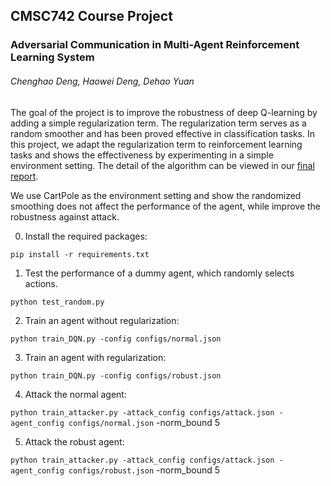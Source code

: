## CMSC742 Course Project
### Adversarial Communication in Multi-Agent Reinforcement Learning System
###### Chenghao Deng, Haowei Deng, Dehao Yuan

The goal of the project is to improve the robustness of deep Q-learning by adding a simple regularization term. The regularization term serves as a random smoother and has been proved effective in classification tasks. In this project, we adapt the regularization term to reinforcement learning tasks and shows the effectiveness by experimenting in a simple environment setting. The detail of the algorithm can be viewed in our [final report](https://www.google.com).

We use CartPole as the environment setting and show the randomized smoothing does not affect the performance of the agent, while improve the robustness against attack.

0. Install the required packages:

`pip install -r requirements.txt`

1. Test the performance of a dummy agent, which randomly selects actions.

`python test_random.py`

2. Train an agent without regularization:

`python train_DQN.py -config configs/normal.json`

3. Train an agent with regularization:

`python train_DQN.py -config configs/robust.json`

4. Attack the normal agent:

`python train_attacker.py -attack_config configs/attack.json -agent_config configs/normal.json` -norm_bound 5

5. Attack the robust agent:

`python train_attacker.py -attack_config configs/attack.json -agent_config configs/robust.json` -norm_bound 5
